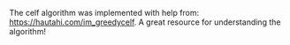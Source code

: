 The celf algorithm was implemented with help from: https://hautahi.com/im_greedycelf. A great resource for understanding the algorithm!
